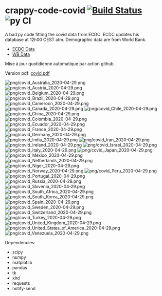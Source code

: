# crappy-code-covid [![Build Status](https://cloud.drone.io/api/badges/a-lemonnier/crappy-code-covid/status.svg)](https://cloud.drone.io/a-lemonnier/crappy-code-covid) ![py CI](https://github.com/a-lemonnier/crappy-code-covid/workflows/py%20CI/badge.svg)
 
A bad py code fitting the covid data from ECDC. ECDC updates his database at 12h00 CEST atm. Demographic data are from World Bank.
 
- [ECDC Data](https://www.ecdc.europa.eu/en/publications-data/download-todays-data-geographic-distribution-covid-19-cases-worldwide)
- [WB Data](https://data.worldbank.org/indicator/sp.pop.totl)
 
 
Mise à jour quotidienne automatique par action github.
 
Version pdf: [covid.pdf](https://github.com/a-lemonnier/crappy-code-covid/raw/master/covid.pdf)
 
![png/covid_Australia_2020-04-29.png](png/covid_Australia_2020-04-29.png)
![png/covid_Austria_2020-04-29.png](png/covid_Austria_2020-04-29.png)
![png/covid_Belgium_2020-04-29.png](png/covid_Belgium_2020-04-29.png)
![png/covid_Brazil_2020-04-29.png](png/covid_Brazil_2020-04-29.png)
![png/covid_Cameroon_2020-04-29.png](png/covid_Cameroon_2020-04-29.png)
![png/covid_Canada_2020-04-29.png](png/covid_Canada_2020-04-29.png)
![png/covid_Chile_2020-04-29.png](png/covid_Chile_2020-04-29.png)
![png/covid_China_2020-04-29.png](png/covid_China_2020-04-29.png)
![png/covid_Colombia_2020-04-29.png](png/covid_Colombia_2020-04-29.png)
![png/covid_Ecuador_2020-04-29.png](png/covid_Ecuador_2020-04-29.png)
![png/covid_France_2020-04-29.png](png/covid_France_2020-04-29.png)
![png/covid_Germany_2020-04-29.png](png/covid_Germany_2020-04-29.png)
![png/covid_India_2020-04-29.png](png/covid_India_2020-04-29.png)
![png/covid_Iran_2020-04-29.png](png/covid_Iran_2020-04-29.png)
![png/covid_Ireland_2020-04-29.png](png/covid_Ireland_2020-04-29.png)
![png/covid_Israel_2020-04-29.png](png/covid_Israel_2020-04-29.png)
![png/covid_Italy_2020-04-29.png](png/covid_Italy_2020-04-29.png)
![png/covid_Japan_2020-04-29.png](png/covid_Japan_2020-04-29.png)
![png/covid_Mexico_2020-04-29.png](png/covid_Mexico_2020-04-29.png)
![png/covid_Netherlands_2020-04-29.png](png/covid_Netherlands_2020-04-29.png)
![png/covid_Niger_2020-04-29.png](png/covid_Niger_2020-04-29.png)
![png/covid_Norway_2020-04-29.png](png/covid_Norway_2020-04-29.png)
![png/covid_Peru_2020-04-29.png](png/covid_Peru_2020-04-29.png)
![png/covid_Portugal_2020-04-29.png](png/covid_Portugal_2020-04-29.png)
![png/covid_Russia_2020-04-29.png](png/covid_Russia_2020-04-29.png)
![png/covid_Slovenia_2020-04-29.png](png/covid_Slovenia_2020-04-29.png)
![png/covid_South_Africa_2020-04-29.png](png/covid_South_Africa_2020-04-29.png)
![png/covid_South_Korea_2020-04-29.png](png/covid_South_Korea_2020-04-29.png)
![png/covid_Spain_2020-04-29.png](png/covid_Spain_2020-04-29.png)
![png/covid_Sweden_2020-04-29.png](png/covid_Sweden_2020-04-29.png)
![png/covid_Switzerland_2020-04-29.png](png/covid_Switzerland_2020-04-29.png)
![png/covid_Turkey_2020-04-29.png](png/covid_Turkey_2020-04-29.png)
![png/covid_United_Kingdom_2020-04-29.png](png/covid_United_Kingdom_2020-04-29.png)
![png/covid_United_States_of_America_2020-04-29.png](png/covid_United_States_of_America_2020-04-29.png)
![png/covid_Venezuela_2020-04-29.png](png/covid_Venezuela_2020-04-29.png)
 
Dependencies:
- scipy
- numpy
- matplotlib
- pandas
- tk
- xlrd
- requests
- notify-send

